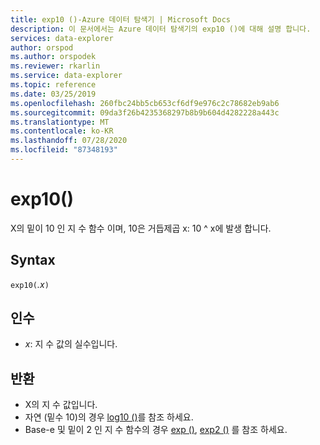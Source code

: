 ```yaml
---
title: exp10 ()-Azure 데이터 탐색기 | Microsoft Docs
description: 이 문서에서는 Azure 데이터 탐색기의 exp10 ()에 대해 설명 합니다.
services: data-explorer
author: orspod
ms.author: orspodek
ms.reviewer: rkarlin
ms.service: data-explorer
ms.topic: reference
ms.date: 03/25/2019
ms.openlocfilehash: 260fbc24bb5cb653cf6df9e976c2c78682eb9ab6
ms.sourcegitcommit: 09da3f26b4235368297b8b9b604d4282228a443c
ms.translationtype: MT
ms.contentlocale: ko-KR
ms.lasthandoff: 07/28/2020
ms.locfileid: "87348193"
---
```

# <a name="exp10"></a>exp10()

X의 밑이 10 인 지 수 함수 이며, 10은 거듭제곱 x: 10 ^ x에 발생 합니다.  

## <a name="syntax"></a>Syntax

`exp10(`*.x*`)`

## <a name="arguments"></a>인수

* *x*: 지 수 값의 실수입니다.

## <a name="returns"></a>반환

* X의 지 수 값입니다.
* 자연 (밑수 10)의 경우 [log10 ()](log10-function.md)를 참조 하세요.
* Base-e 및 밑이 2 인 지 수 함수의 경우 [exp ()](exp-function.md), [exp2 ()](exp2-function.md) 를 참조 하세요.